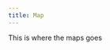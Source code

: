 ```yaml
---
title: Map
---
```

This is where the maps goes

<link rel="stylesheet" href="https://unpkg.com/leaflet@1.9.4/dist/leaflet.css"
     integrity="sha256-p4NxAoJBhIIN+hmNHrzRCf9tD/miZyoHS5obTRR9BMY="
     crossorigin=""/>
<script src="https://unpkg.com/leaflet@1.9.4/dist/leaflet.js"
     integrity="sha256-20nQCchB9co0qIjJZRGuk2/Z9VM+kNiyxNV1lvTlZBo="
     crossorigin=""></script>
<style>
    #map { height: 400px; }

</style>
 <div id="map"></div>

<script>
    let map = L.map('map').setView([51.505, -0.09], 13);
    L.tileLayer('https://tile.openstreetmap.org/{z}/{x}/{y}.png', {
        maxZoom: 19,
        attribution: '&copy; <a href="http://www.openstreetmap.org/copyright">OpenStreetMap</a>'
    }).addTo(map);
    {% for item in items.items %}
    {{ item }}
    L.marker([{{ item.lat }}, {{ item.long }}]).addTo(map)
        .bindPopup("{{ item.name }}");
    {% endfor %}
</script>